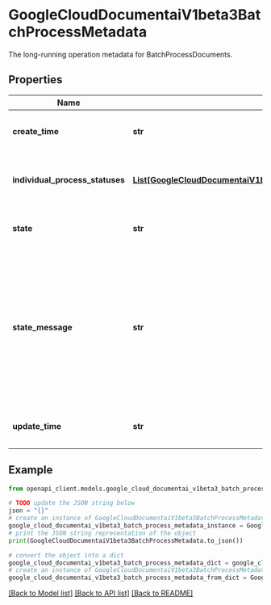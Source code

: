# GoogleCloudDocumentaiV1beta3BatchProcessMetadata

The long-running operation metadata for BatchProcessDocuments.

## Properties

Name | Type | Description | Notes
------------ | ------------- | ------------- | -------------
**create_time** | **str** | The creation time of the operation. | [optional] 
**individual_process_statuses** | [**List[GoogleCloudDocumentaiV1beta3BatchProcessMetadataIndividualProcessStatus]**](GoogleCloudDocumentaiV1beta3BatchProcessMetadataIndividualProcessStatus.md) | The list of response details of each document. | [optional] 
**state** | **str** | The state of the current batch processing. | [optional] 
**state_message** | **str** | A message providing more details about the current state of processing. For example, the error message if the operation is failed. | [optional] 
**update_time** | **str** | The last update time of the operation. | [optional] 

## Example

```python
from openapi_client.models.google_cloud_documentai_v1beta3_batch_process_metadata import GoogleCloudDocumentaiV1beta3BatchProcessMetadata

# TODO update the JSON string below
json = "{}"
# create an instance of GoogleCloudDocumentaiV1beta3BatchProcessMetadata from a JSON string
google_cloud_documentai_v1beta3_batch_process_metadata_instance = GoogleCloudDocumentaiV1beta3BatchProcessMetadata.from_json(json)
# print the JSON string representation of the object
print(GoogleCloudDocumentaiV1beta3BatchProcessMetadata.to_json())

# convert the object into a dict
google_cloud_documentai_v1beta3_batch_process_metadata_dict = google_cloud_documentai_v1beta3_batch_process_metadata_instance.to_dict()
# create an instance of GoogleCloudDocumentaiV1beta3BatchProcessMetadata from a dict
google_cloud_documentai_v1beta3_batch_process_metadata_from_dict = GoogleCloudDocumentaiV1beta3BatchProcessMetadata.from_dict(google_cloud_documentai_v1beta3_batch_process_metadata_dict)
```
[[Back to Model list]](../README.md#documentation-for-models) [[Back to API list]](../README.md#documentation-for-api-endpoints) [[Back to README]](../README.md)


